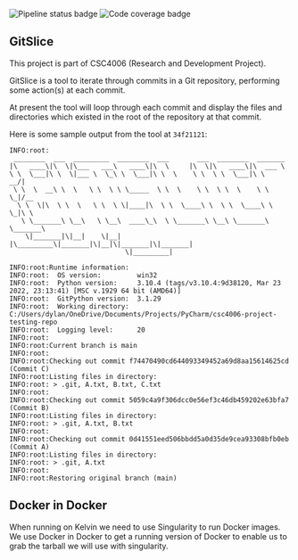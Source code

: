 ![Pipeline status badge](https://gitlab.dylanwilson.dev/qub/csc4006-project/badges/main/pipeline.svg) ![Code coverage badge](https://gitlab.dylanwilson.dev/qub/csc4006-project/badges/main/coverage.svg)

## GitSlice

This project is part of CSC4006 (Research and Development Project).

GitSlice is a tool to iterate through commits in a Git repository, performing
some action(s) at each commit.

At present the tool will loop through each commit and display the files and 
directories which existed in the root of the repository at that commit.

Here is some sample output from the tool at `34f21121`:

```
INFO:root:
 ________  ___  _________  ________  ___       ___  ________  _______      
|\   ____\|\  \|\___   ___\   ____\|\  \     |\  \|\   ____\|\  ___ \     
\ \  \___|\ \  \|___ \  \_\ \  \___|\ \  \    \ \  \ \  \___|\ \   __/|    
 \ \  \  __\ \  \   \ \  \ \ \_____  \ \  \    \ \  \ \  \    \ \  \_|/__  
  \ \  \|\  \ \  \   \ \  \ \|____|\  \ \  \____\ \  \ \  \____\ \  \_|\ \ 
   \ \_______\ \__\   \ \__\  ____\_\  \ \_______\ \__\ \_______\ \_______\
    \|_______|\|__|    \|__| |\_________\|_______|\|__|\|_______|\|_______|
                             \|_________|                                  

INFO:root:Runtime information:
INFO:root:  OS version: 		win32
INFO:root:  Python version: 	3.10.4 (tags/v3.10.4:9d38120, Mar 23 2022, 23:13:41) [MSC v.1929 64 bit (AMD64)]
INFO:root:  GitPython version: 	3.1.29
INFO:root:  Working directory: 	C:/Users/dylan/OneDrive/Documents/Projects/PyCharm/csc4006-project-testing-repo
INFO:root:  Logging level: 		20
INFO:root:
INFO:root:Current branch is main
INFO:root:
INFO:root:Checking out commit f74470490cd644093349452a69d8aa15614625cd (Commit C)
INFO:root:Listing files in directory:
INFO:root: > .git, A.txt, B.txt, C.txt
INFO:root:
INFO:root:Checking out commit 5059c4a9f306dcc0e56ef3c46db459202e63bfa7 (Commit B)
INFO:root:Listing files in directory:
INFO:root: > .git, A.txt, B.txt
INFO:root:
INFO:root:Checking out commit 0d41551eed506bbdd5a0d35de9cea93308bfb0eb (Commit A)
INFO:root:Listing files in directory:
INFO:root: > .git, A.txt
INFO:root:
INFO:root:Restoring original branch (main)
```

## Docker in Docker

When running on Kelvin we need to use Singularity to run Docker images.
We use Docker in Docker to get a running version of Docker to enable us to grab the tarball we will use with singularity.
